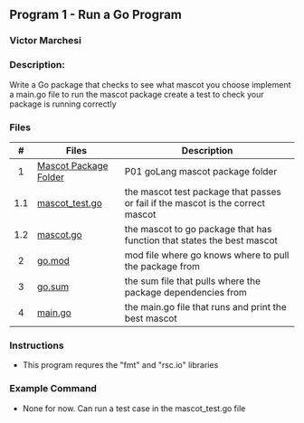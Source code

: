 ## Program 1 - Run a Go Program
### Victor Marchesi
### Description:

Write a Go package that checks to see what mascot you choose implement a main.go file to run the mascot package create a test to check your package is running correctly


### Files

|   #   | Files    | Description                      |
| :---: | -------- | -------------------------------- |
|   1   | [Mascot Package Folder](./mascot) | P01 goLang mascot package folder |
|   1.1   | [mascot_test.go](./mascot/mascot_test.go) | the mascot test package that passes or fail if the mascot is the correct mascot |
|   1.2   | [mascot.go](./mascot/mascot.go) | the mascot to go package that has function that states the best mascot |
|   2   | [go.mod](./go.mod) | mod file where go knows where to pull the package from |
|   3   | [go.sum](./go.sum) | the sum file that pulls where the package dependencies from |
|   4   | [main.go](./main.go) | the main.go file that runs and print the best mascot |




### Instructions

- This program requres the "fmt" and "rsc.io" libraries

### Example Command

- None for now. Can run a test case in the mascot_test.go file
